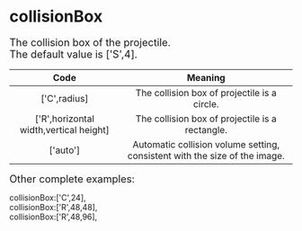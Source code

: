 # collisionBox

<font size=4>The collision box of the projectile.  
The default value is ['S',4].</font>

|                  Code                  |                           Meaning                            |
| :------------------------------------: | :----------------------------------------------------------: |
|              ['C',radius]              |         The collision box of projectile is a circle.         |
| ['R',horizontal width,vertical height] |       The collision box of projectile is a rectangle.        |
|                ['auto']                | Automatic collision volume setting, consistent with the size of the image. |

<font size=4>Other complete examples:   </font>

collisionBox:['C',24],   
collisionBox:['R',48,48],   
collisionBox:['R',48,96],
